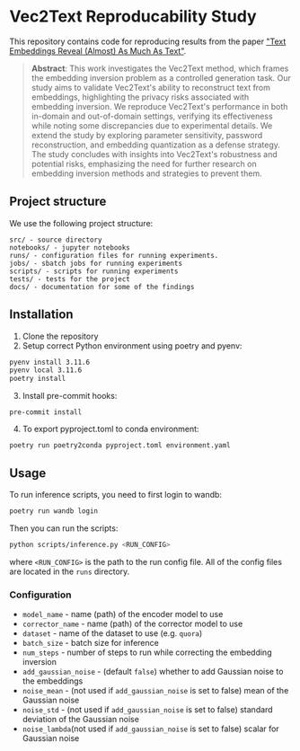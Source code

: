 # Vec2Text Reproducability Study

This repository contains code for reproducing results from the paper ["Text Embeddings Reveal (Almost) As Much As Text"](https://arxiv.org/abs/2310.06816).

> **Abstract**: This work investigates the Vec2Text method, which frames the embedding inversion problem as a controlled generation task. Our study aims to validate Vec2Text's ability to reconstruct text from embeddings, highlighting the privacy risks associated with embedding inversion. We reproduce Vec2Text's performance in both in-domain and out-of-domain settings, verifying its effectiveness while noting some discrepancies due to experimental details. We extend the study by exploring parameter sensitivity, password reconstruction, and embedding quantization as a defense strategy. The study concludes with insights into Vec2Text's robustness and potential risks, emphasizing the need for further research on embedding inversion methods and strategies to prevent them.

## Project structure

We use the following project structure:

```
src/ - source directory
notebooks/ - jupyter notebooks
runs/ - configuration files for running experiments.
jobs/ - sbatch jobs for running experiments
scripts/ - scripts for running experiments
tests/ - tests for the project
docs/ - documentation for some of the findings
```

## Installation

1. Clone the repository
2. Setup correct Python environment using poetry and pyenv:

```bash
pyenv install 3.11.6
pyenv local 3.11.6
poetry install
```

3. Install pre-commit hooks:

```
pre-commit install
```

4. To export pyproject.toml to conda environment:

```
poetry run poetry2conda pyproject.toml environment.yaml
```

## Usage

To run inference scripts, you need to first login to wandb:

```bash
poetry run wandb login
```

Then you can run the scripts:

```bash
python scripts/inference.py <RUN_CONFIG>
```

where `<RUN_CONFIG>` is the path to the run config file. All of the config files are located in the `runs` directory.

### Configuration

- `model_name` - name (path) of the encoder model to use
- `corrector_name` - name (path) of the corrector model to use
- `dataset` - name of the dataset to use (e.g. `quora`)
- `batch_size` - batch size for inference
- `num_steps` - number of steps to run while correcting the embedding inversion
- `add_gaussian_noise` - (default `false`) whether to add Gaussian noise to the embeddings
- `noise_mean` - (not used if `add_gaussian_noise` is set to false) mean of the Gaussian noise
- `noise_std` - (not used if `add_gaussian_noise` is set to false) standard deviation of the Gaussian noise
- `noise_lambda`(not used if `add_gaussian_noise` is set to false) scalar for Gaussian noise

